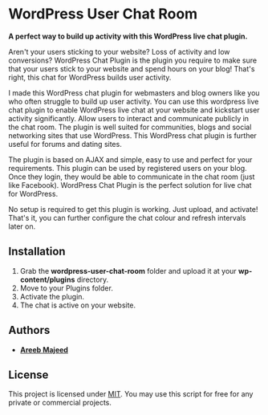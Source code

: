 # WordPress User Chat Room

**A perfect way to build up activity with this WordPress live chat plugin.**

Aren't your users sticking to your website? Loss of activity and low conversions? WordPress Chat Plugin is the plugin you require to make sure that your users stick to your website and spend hours on your blog! That's right, this chat for WordPress builds user activity.

I made this WordPress chat plugin for webmasters and blog owners like you who often struggle to build up user activity. You can use this wordpress live chat plugin to enable WordPress live chat at your website and kickstart user activity significantly. Allow users to interact and communicate publicly in the chat room. The plugin is well suited for communities, blogs and social networking sites that use WordPress. This WordPress chat plugin is further useful for forums and dating sites. 

The plugin is based on AJAX and simple, easy to use and perfect for your requirements. This plugin can be used by registered users on your blog. Once they login, they would be able to communicate in the chat room (just like Facebook). WordPress Chat Plugin is the perfect solution for live chat for WordPress. 

No setup is required to get this plugin is working. Just upload, and activate! That's it, you can further configure the chat colour and refresh intervals later on.

## Installation

1. Grab the **wordpress-user-chat-room** folder and upload it at your **wp-content/plugins** directory.
2. Move to your Plugins folder.
3. Activate the plugin.
4. The chat is active on your website.

## Authors

* **[Areeb Majeed](http://areebmajeed.me/)**

## License

This project is licensed under [MIT](https://opensource.org/licenses/mit-license.php). You may use this script for free for any private or commercial projects.
